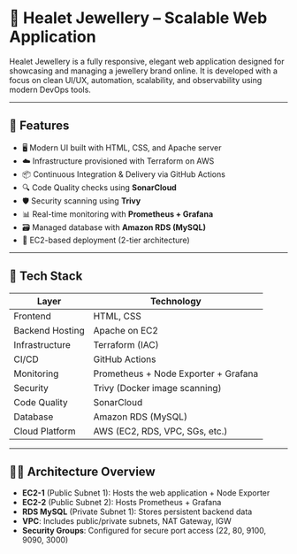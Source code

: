 # 💎 Healet Jewellery – Scalable Web Application

Healet Jewellery is a fully responsive, elegant web application designed for showcasing and managing a jewellery brand online. It is developed with a focus on clean UI/UX, automation, scalability, and observability using modern DevOps tools.

---

## 📌 Features

- 🖥️ Modern UI built with HTML, CSS, and Apache server
- ☁️ Infrastructure provisioned with Terraform on AWS
- 📦 Continuous Integration & Delivery via GitHub Actions
- 🔍 Code Quality checks using **SonarCloud**
- 🛡️ Security scanning using **Trivy**
- 📊 Real-time monitoring with **Prometheus + Grafana**
- 🗃️ Managed database with **Amazon RDS (MySQL)**
- 📡 EC2-based deployment (2-tier architecture)

---

## 🧱 Tech Stack

| Layer             | Technology                        |
|------------------|-----------------------------------|
| Frontend         | HTML, CSS                         |
| Backend Hosting  | Apache on EC2                     |
| Infrastructure   | Terraform (IAC)                   |
| CI/CD            | GitHub Actions                    |
| Monitoring       | Prometheus + Node Exporter + Grafana |
| Security         | Trivy (Docker image scanning)     |
| Code Quality     | SonarCloud                        |
| Database         | Amazon RDS (MySQL)                |
| Cloud Platform   | AWS (EC2, RDS, VPC, SGs, etc.)    |

---

## 🧑‍💻 Architecture Overview

- **EC2-1** (Public Subnet 1): Hosts the web application + Node Exporter
- **EC2-2** (Public Subnet 2): Hosts Prometheus + Grafana
- **RDS MySQL** (Private Subnet 1): Stores persistent backend data
- **VPC**: Includes public/private subnets, NAT Gateway, IGW
- **Security Groups**: Configured for secure port access (22, 80, 9100, 9090, 3000)
